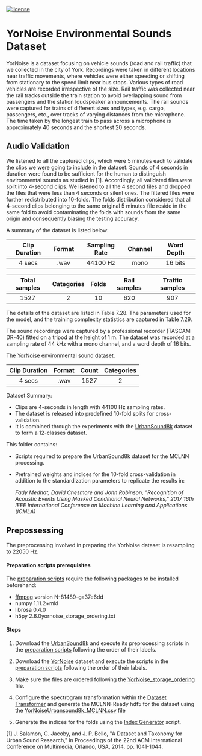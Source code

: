 [![license](https://img.shields.io/github/license/mashape/apistatus.svg?maxAge=2592000)](https://github.com/fadymedhat/YorNoise-for-MCLNN/blob/master/LICENSE)

# YorNoise Environmental Sounds Dataset


YorNoise is a dataset focusing on vehicle sounds (road and rail traffic) that we collected in the city of York.
Recordings were taken in different locations near traffic movements, where vehicles were either speeding or shifting 
from stationary to the speed limit near bus stops. Various types of road vehicles are recorded irrespective of the size. 
Rail traffic was collected near the rail tracks outside the train station to avoid overlapping sound from passengers 
and the station loudspeaker announcements. The rail sounds were captured for trains of different sizes and types, e.g. cargo, passengers, etc., over tracks of 
varying distances from the microphone. The time taken by the longest train to pass across a microphone is approximately 40 seconds and the shortest 20 seconds. 

## Audio Validation

We listened to all the captured clips, which were 5 minutes each to validate the clips we were going to include in the 
 dataset. Sounds of 4 seconds in duration were found to be sufficient for the human to distinguish environmental sounds as studied 
 in [1]. Accordingly, all validated files were split into 4-second clips. We listened to all the 4 second files and 
 dropped the files that were less than 4 seconds or silent ones. The filtered files were further redistributed into 10-folds. 
 The folds distribution considered that all 4-second clips belonging to the same original 5 minutes file reside in the same fold 
 to avoid contaminating the folds with sounds from the same origin and consequently biasing the testing accuracy. 
 
 A summary of the dataset is listed below:
 
  | Clip Duration  | Format | Sampling Rate | Channel | Word Depth| 
|:---:|:---:|:---:|:---:|:---:|
| 4 secs | .wav | 44100 Hz |mono | 16 bits | 
  
| Total samples | Categories| Folds | Rail samples | Traffic samples
|:---:|:---:|:---:|:---:|:---:|
|1527 | 2 | 10 | 620 | 907 |
 
  The details of the dataset are listed 
 in Table ‎7.28. The parameters used for the model, and the training complexity statistics are captured in Table ‎7.29.
 
 
 The sound recordings were captured by a professional recorder (TASCAM DR-40) fitted on a tripod at the height of 1 m.
 The dataset was recorded at a sampling rate of 44 kHz with a mono channel, and a word depth of 16 bits. 
 







 

The [YorNoise](https://github.com/fadymedhat/YorNoise) environmental sound dataset.

| Clip Duration  | Format | Count | Categories|
|:---:|:---:|:---:|:---:|
| 4 secs | .wav | 1527 | 2 |

Dataset Summary:
 * Clips are 4-seconds in length with 44100 Hz sampling rates.
 * The dataset is released into predefined 10-fold splits for cross-validation.
 * It is combined through the experiments with the [UrbanSound8k](https://urbansounddataset.weebly.com/urbansound8k.html) dataset to form a 12-classes dataset.  

 
 This folder contains:
  * Scripts required to prepare the UrbanSound8k dataset for the MCLNN processing.
  * Pretrained weights and indices for the 10-fold cross-validation in addition to the standardization parameters 
  to replicate the results in:
 
    _Fady Medhat, David Chesmore and John Robinson, "Recognition of Acoustic Events Using Masked Conditional Neural Networks," 2017 16th IEEE International Conference on Machine Learning and Applications (ICMLA)_
 
 ## Prepossessing
 
The preprocessing involved in preparing the YorNoise dataset is resampling to 22050 Hz.

#### Preparation scripts prerequisites

The [preparation scripts](https://github.com/fadymedhat/YorNoise-for-MCLNN/tree/master/YorNoise_preparation_scripts) require the following packages to be installed beforehand:
   * [ffmpeg](https://www.ffmpeg.org/) version N-81489-ga37e6dd
   * numpy 1.11.2+mkl
   * librosa 0.4.0
   * h5py 2.6.0yornoise_storage_ordering.txt
 
#### Steps
1. Download the [UrbanSound8k](https://urbansounddataset.weebly.com/urbansound8k.html) and execute its preprocessing scripts in the [preparation scripts](https://github.com/fadymedhat/UrbanSound8K-for-MCLNN/tree/master/UrbanSound8K_preparation_scripts) following the order of their labels.
1. Download the [YorNoise](https://github.com/fadymedhat/YorNoise) dataset and execute the scripts in the [preparation scripts](https://github.com/fadymedhat/YorNoise-for-MCLNN/tree/master/YorNoise_preparation_scripts) following the order of their labels.
2. Make sure the files are ordered following the [YorNoise_storage_ordering](https://github.com/fadymedhat/YorNoise-for-MCLNN/blob/master/yornoise_storage_ordering.txt) file.
3. Configure the spectrogram transformation within the [Dataset Transformer](https://github.com/fadymedhat/MCLNN/tree/master/dataset_transformer) and generate the MCLNN-Ready hdf5 for the dataset using the [YorNoiseUrbansound8k_MCLNN.csv](https://github.com/fadymedhat/YorNoise-for-MCLNN/blob/master/YorNoise_preparation_scripts/YorNoiseUrbanSound8KwithAdditionalColumnsForMCLNN.csv)  file





4. Generate the indices for the folds using the [Index Generator](https://github.com/fadymedhat/MCLNN/tree/master/index_generator) script.




[1] J. Salamon, C. Jacoby, and J. P. Bello, "A Dataset and Taxonomy for Urban Sound Research," in Proceedings of the 22nd ACM International Conference on Multimedia, Orlando, USA, 2014, pp. 1041-1044.